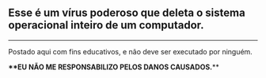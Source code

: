 <h2>Esse é um vírus poderoso que deleta o sistema operacional inteiro de um computador.</h2>
<hr>
Postado aqui com fins educativos, e não deve ser executado por ninguém. 

__**EU NÃO ME RESPONSABILIZO PELOS DANOS CAUSADOS.__**
